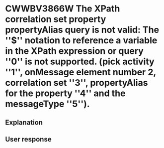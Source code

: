 # CWWBV3866W The XPath correlation set property propertyAlias query is not valid: The ''$'' notation to reference a variable in the XPath expression or query ''0'' is not supported. (pick activity ''1'', onMessage element number 2, correlation set ''3'', propertyAlias for the property ''4'' and the messageType ''5'').

## Explanation

## User response